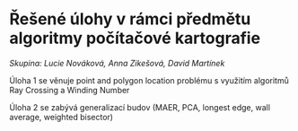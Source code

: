 # **Řešené úlohy v rámci předmětu algoritmy počítačové kartografie**

*Skupina: Lucie Nováková, Anna Zikešová, David Martínek*


Úloha 1 se věnuje point and polygon location problému s využitím algoritmů Ray Crossing a Winding Number

Úloha 2 se zabývá generalizací budov (MAER, PCA, longest edge, wall average, weighted bisector)
